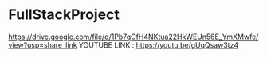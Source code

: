 # FullStackProject
https://drive.google.com/file/d/1Pb7qGfH4NKtua22HkWEUn56E_YmXMwfe/view?usp=share_link
YOUTUBE LINK : https://youtu.be/gUqQsaw3tz4
